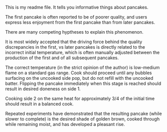 This is my readme file. It tells you informative things about pancakes.

The first pancake is often reported to be of poorer quality, and users express less enjoyment from the first pancake than from later pancakes.

There are many competing hyptheses to explain this phenomenon.

It is most widely accepted that the driving force behind the quality discrepancies in the first, vs later pancakes is directly related to the incorrect initial temperature, which is often manually adjusted between the production of the first and of all subsequent pancakes.

The correct temperature (in the strict opinion of the author) is low-medium flame on a standard gas range. Cook should proceed until any bubbles surfacing on the uncooked side pop, but do not refill with the uncooked batter. Flipping the pancake immediately when this stage is reached should result in desired doneness on side 1.

Cooking side 2 on the same heat for approximately 3/4 of the initial time should result in a balanced cook.

Repeated experiments have demonstrated that the resulting pancake (while slower to complete) is the desired shade of golden brown, cooked through while remaining moist, and has developed a pleasant rise.
